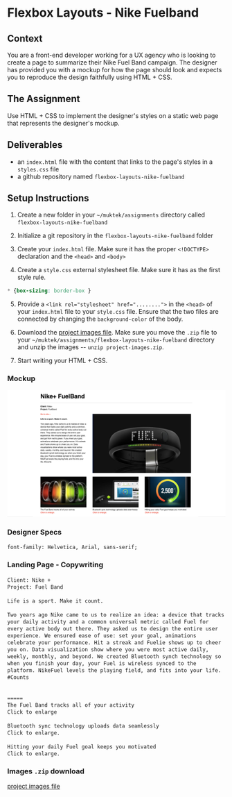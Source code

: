 # Flexbox Layouts - Nike Fuelband

## Context

You are a front-end developer working for a UX agency who is looking to create a page to summarize their Nike Fuel Band campaign. The designer has provided you with a mockup for how the page should look and expects you to reproduce the design faithfully using HTML + CSS.

## The Assignment

Use HTML + CSS to implement the designer's styles on a static web page that represents the designer's mockup.

## Deliverables
- an `index.html` file with the content that links to the page's styles in a `styles.css` file
- a github repository named `flexbox-layouts-nike-fuelband`


## Setup Instructions
1. Create a new folder in your `~/muktek/assignments` directory called `flexbox-layouts-nike-fuelband`

2. Initialize a git repository in the `flexbox-layouts-nike-fuelband` folder

3. Create your `index.html` file. Make sure it has the proper `<!DOCTYPE>` declaration and the `<head>` and `<body>`

4. Create a `style.css` external stylesheet file. Make sure it has as the first style rule.

  ```css
  * {box-sizing: border-box }
  ```

5. Provide a `<link rel="stylesheet" href="........">` in the `<head>` of your `index.html` file to your `style.css` file. Ensure that the two files are connected by changing the `background-color` of the body.

6. Download the [project images file](./project-images.zip). Make sure you move the `.zip` file to your `~/muktek/assignments/flexbox-layouts-nike-fuelband` directory and unzip the images -- `unzip project-images.zip`.

7. Start writing your HTML + CSS.

### Mockup
![nike flexband layout](./mockups/nike-flexband-layout.png)


### Designer Specs
```
font-family: Helvetica, Arial, sans-serif;
```


### Landing Page - Copywriting
```
Client: Nike +
Project: Fuel Band

Life is a sport. Make it count.

Two years ago Nike came to us to realize an idea: a device that tracks your daily activity and a common universal metric called Fuel for every active body out there. They asked us to design the entire user experience. We ensured ease of use: set your goal, animations celebrate your performance. Hit a streak and Fuelie shows up to cheer you on. Data visualization show where you were most active daily, weekly, monthly, and beyond. We created Bluetooth synch technology so when you finish your day, your Fuel is wireless synced to the platform. NikeFuel levels the playing field, and fits into your life. #Counts


=====
The Fuel Band tracks all of your activity
Click to enlarge

Bluetooth sync technology uploads data seamlessly
Click to enlarge.

Hitting your daily Fuel goal keeps you motivated
Click to enlarge.
```

### Images `.zip` download
[project images file](./project-images.zip)
